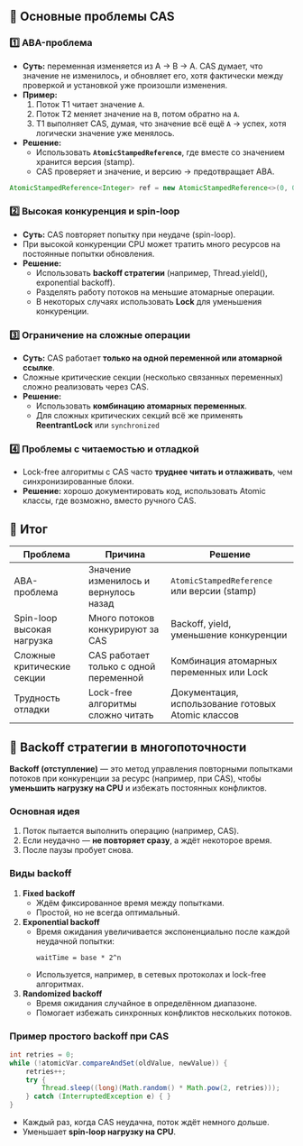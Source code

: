 ## 🔹 Основные проблемы CAS
### 1️⃣ **ABA-проблема**
- **Суть:** переменная изменяется из A → B → A. CAS думает, что значение не изменилось, и обновляет его, хотя фактически между проверкой и установкой уже произошли изменения.
- **Пример:**
    1. Поток T1 читает значение `A`.
    2. Поток T2 меняет значение на `B`, потом обратно на `A`.
    3. T1 выполняет CAS, думая, что значение всё ещё `A` → успех, хотя логически значение уже менялось.
- **Решение:**
    - Использовать **`AtomicStampedReference`**, где вместе со значением хранится версия (stamp).
    - CAS проверяет и значение, и версию → предотвращает ABA.
```java
AtomicStampedReference<Integer> ref = new AtomicStampedReference<>(0, 0);
```
### 2️⃣ **Высокая конкуренция и spin-loop**
- **Суть:** CAS повторяет попытку при неудаче (spin-loop).
- При высокой конкуренции CPU может тратить много ресурсов на постоянные попытки обновления.
- **Решение:**
    - Использовать **backoff стратегии** (например, Thread.yield(), exponential backoff).
    - Разделять работу потоков на меньшие атомарные операции.
    - В некоторых случаях использовать **Lock** для уменьшения конкуренции.
### 3️⃣ **Ограничение на сложные операции**
- **Суть:** CAS работает **только на одной переменной или атомарной ссылке**.
- Сложные критические секции (несколько связанных переменных) сложно реализовать через CAS.
- **Решение:**
    - Использовать **комбинацию атомарных переменных**.
    - Для сложных критических секций всё же применять **ReentrantLock** или `synchronized`
### 4️⃣ **Проблемы с читаемостью и отладкой**
- Lock-free алгоритмы с CAS часто **труднее читать и отлаживать**, чем синхронизированные блоки.
- **Решение:** хорошо документировать код, использовать Atomic классы, где возможно, вместо ручного CAS.
## 🔹 Итог

|Проблема|Причина|Решение|
|---|---|---|
|ABA-проблема|Значение изменилось и вернулось назад|`AtomicStampedReference` или версии (stamp)|
|Spin-loop высокая нагрузка|Много потоков конкурируют за CAS|Backoff, yield, уменьшение конкуренции|
|Сложные критические секции|CAS работает только с одной переменной|Комбинация атомарных переменных или Lock|
|Трудность отладки|Lock-free алгоритмы сложно читать|Документация, использование готовых Atomic классов|
## 🔹 Backoff стратегии в многопоточности
**Backoff (отступление)** — это метод управления повторными попытками потоков при конкуренции за ресурс (например, при CAS), чтобы **уменьшить нагрузку на CPU** и избежать постоянных конфликтов.
### Основная идея
1. Поток пытается выполнить операцию (например, CAS).
2. Если неудачно — **не повторяет сразу**, а ждёт некоторое время.
3. После паузы пробует снова.
### Виды backoff
1. **Fixed backoff**
    - Ждём фиксированное время между попытками.
    - Простой, но не всегда оптимальный.
2. **Exponential backoff**
    - Время ожидания увеличивается экспоненциально после каждой неудачной попытки:
        ```
        waitTime = base * 2^n
        ```
    - Используется, например, в сетевых протоколах и lock-free алгоритмах.
3. **Randomized backoff**
    - Время ожидания случайное в определённом диапазоне.
    - Помогает избежать синхронных конфликтов нескольких потоков.
### Пример простого backoff при CAS
```java
int retries = 0;
while (!atomicVar.compareAndSet(oldValue, newValue)) {
    retries++;
    try {
        Thread.sleep((long)(Math.random() * Math.pow(2, retries)));
    } catch (InterruptedException e) { }
}
```
- Каждый раз, когда CAS неудачна, поток ждёт немного дольше.
- Уменьшает **spin-loop нагрузку на CPU**.